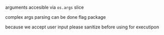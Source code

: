 
arguments accesible via `os.args` slice

complex args parsing can be done flag package

because we accept user input please sanitize before using for executipon